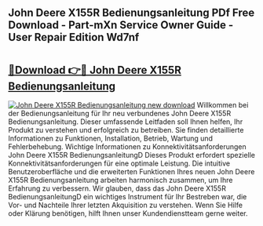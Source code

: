 ## John Deere X155R Bedienungsanleitung PDf Free Download - Part-mXn Service Owner Guide - User Repair Edition Wd7nf

# <h2><a href="http://df4w9l.blite.top/?on=John+Deere+X155R+Bedienungsanleitung">🔗Download 👉🔴 John Deere X155R Bedienungsanleitung</a></h2>

[![John Deere X155R Bedienungsanleitung new download](https://i.imgur.com/lujVjoI.png)](http://df4w9l.blite.top/?on=John+Deere+X155R+Bedienungsanleitung)
Willkommen bei der Bedienungsanleitung für Ihr neu verbundenes John Deere X155R Bedienungsanleitung. Dieser umfassende Leitfaden soll Ihnen helfen, Ihr Produkt zu verstehen und erfolgreich zu betreiben. Sie finden detaillierte Informationen zu Funktionen, Installation, Betrieb, Wartung und Fehlerbehebung. Wichtige Informationen zu Konnektivitätsanforderungen John Deere X155R BedienungsanleitungD Dieses Produkt erfordert spezielle Konnektivitätsanforderungen für eine optimale Leistung. Die intuitive Benutzeroberfläche und die erweiterten Funktionen Ihres neuen John Deere X155R Bedienungsanleitung arbeiten harmonisch zusammen, um Ihre Erfahrung zu verbessern. Wir glauben, dass das John Deere X155R BedienungsanleitungD ein wichtiges Instrument für Ihr Bestreben war, die Vor- und Nachteile Ihrer letzten Akquisition zu verstehen. Wenn Sie Hilfe oder Klärung benötigen, hilft Ihnen unser Kundendienstteam gerne weiter.
